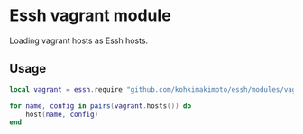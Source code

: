 # Essh vagrant module

Loading vagrant hosts as Essh hosts.

## Usage

```lua
local vagrant = essh.require "github.com/kohkimakimoto/essh/modules/vagrant"

for name, config in pairs(vagrant.hosts()) do
    host(name, config)
end
```
